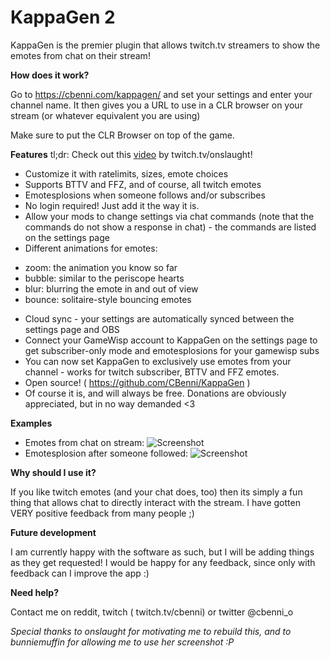 # KappaGen 2

KappaGen is the premier plugin that allows twitch.tv streamers to show the emotes from chat on their stream!

**How does it work?**

Go to https://cbenni.com/kappagen/ and set your settings and enter your channel name.
It then gives you a URL to use in a CLR browser on your stream (or whatever equivalent you are using)

Make sure to put the CLR Browser on top of the game.

**Features**
tl;dr: Check out this [video](https://www.youtube.com/watch?v=0cVMAwWLMN0) by twitch.tv/onslaught!

* Customize it with ratelimits, sizes, emote choices
* Supports BTTV and FFZ, and of course, all twitch emotes
* Emotesplosions when someone follows and/or subscribes
* No login required! Just add it the way it is.
* Allow your mods to change settings via chat commands (note that the commands do not show a response in chat) - the commands are listed on the settings page
* Different animations for emotes:
 - zoom: the animation you know so far
 - bubble: similar to the periscope hearts
 - blur: blurring the emote in and out of view
 - bounce: solitaire-style bouncing emotes
* Cloud sync - your settings are automatically synced between the settings page and OBS
* Connect your GameWisp account to KappaGen on the settings page to get subscriber-only mode and emotesplosions for your gamewisp subs
* You can now set KappaGen to exclusively use emotes from your channel - works for twitch subscriber, BTTV and FFZ emotes.
* Open source! ( https://github.com/CBenni/KappaGen )
* Of course it is, and will always be free. Donations are obviously appreciated, but in no way demanded <3

**Examples**

* Emotes from chat on stream: ![Screenshot](http://i.imgur.com/UafmXH4.jpg)
* Emotesplosion after someone followed: ![Screenshot](http://i.imgur.com/jV52TT9.jpg)

**Why should I use it?**

If you like twitch emotes (and your chat does, too) then its simply a fun thing that allows chat to directly interact with the stream. I have gotten VERY positive feedback from many people ;)

**Future development**

I am currently happy with the software as such, but I will be adding things as they get requested!
I would be happy for any feedback, since only with feedback can I improve the app :)

**Need help?**

Contact me on reddit, twitch ( twitch.tv/cbenni) or twitter @cbenni_o

*Special thanks to onslaught for motivating me to rebuild this, and to bunniemuffin for allowing me to use her screenshot :P*
